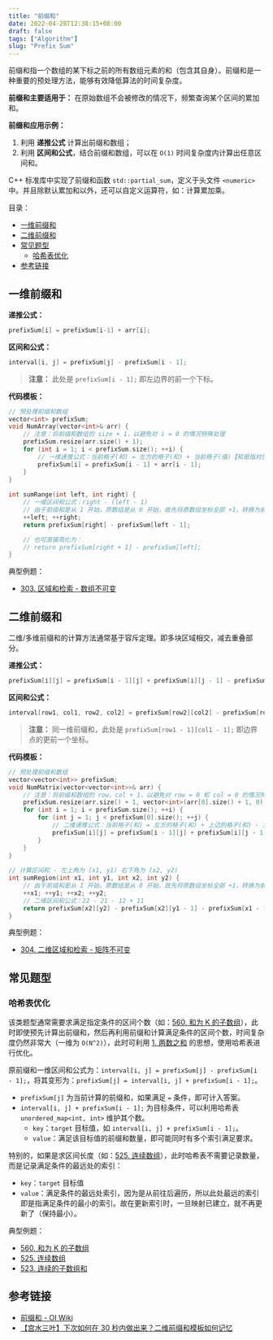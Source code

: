 ```yaml
---
title: "前缀和"
date: 2022-04-28T12:38:15+08:00
draft: false
tags: ["Algorithm"]
slug: "Prefix Sum"
---
```


前缀和指一个数组的某下标之前的所有数组元素的和（包含其自身）。前缀和是一种重要的预处理方法，能够有效降低算法的时间复杂度。

**前缀和主要适用于：** 在原始数组不会被修改的情况下，频繁查询某个区间的累加和。

**前缀和应用示例：**

1. 利用 **递推公式** 计算出前缀和数组；
2. 利用 **区间和公式**，结合前缀和数组，可以在 `O(1)` 时间复杂度内计算出任意区间和。

C++ 标准库中实现了前缀和函数 `std::partial_sum`，定义于头文件 `<numeric>` 中。并且除默认累加和以外，还可以自定义运算符，如：计算累加乘。

目录：

- [一维前缀和](#一维前缀和)
- [二维前缀和](#二维前缀和)
- [常见题型](#常见题型)
  - [哈希表优化](#哈希表优化)
- [参考链接](#参考链接)

## 一维前缀和

**递推公式：**

```C++
prefixSum[i] = prefixSum[i-1] + arr[i];
```

**区间和公式：**

```C++
interval[i, j] = prefixSum[j] - prefixSum[i - 1];
```

> **注意：** 此处是 `prefixSum[i - 1];` 即左边界的前一个下标。

**代码模板：**

```C++
// 预处理前缀和数组
vector<int> prefixSum;
void NumArray(vector<int>& arr) {
    // 注意：将前缀和数组的 size + 1，以避免对 i = 0 的情况特殊处理
    prefixSum.resize(arr.size() + 1);
    for (int i = 1; i < prefixSum.size(); ++i) {
        // 一维递推公式：当前格子(和) = 左方的格子(和) + 当前格子(值)【和是指对应的前缀和，值是指原数组中的值】
        prefixSum[i] = prefixSum[i - 1] + arr[i - 1];
    }
}
    
int sumRange(int left, int right) {
    // 一维区间和公式：right - (left - 1)
    // 由于前缀和是从 1 开始，原数组是从 0 开始，故先将原数组坐标全部 +1，转换为前缀和坐标
    ++left; ++right;
    return prefixSum[right] - prefixSum[left - 1];

    // 也可直接简化为：
    // return prefixSum[right + 1] - prefixSum[left];
}
```

典型例题：

* [303. 区域和检索 - 数组不可变](https://leetcode-cn.com/problems/range-sum-query-immutable/)

## 二维前缀和

二维/多维前缀和的计算方法通常基于容斥定理。即多块区域相交，减去重叠部分。

**递推公式：**

```C++
prefixSum[i][j] = prefixSum[i - 1][j] + prefixSum[i][j - 1] - prefixSum[i - 1][j - 1] + arr[i][j];
```

**区间和公式：**

```C++
interval[row1, col1, row2, col2] = prefixSum[row2][col2] - prefixSum[row2][col1 - 1] - prefixSum[row1 - 1][col2] + prefixSum[row1 - 1][col1 - 1];
```

> **注意：** 同一维前缀和，此处是 `prefixSum[row1 - 1][col1 - 1];` 即边界点的更前一个坐标。

**代码模板：**

```C++
// 预处理前缀和数组
vector<vector<int>> prefixSum;
void NumMatrix(vector<vector<int>>& arr) {
    // 注意：将前缀和数组的 row、col + 1，以避免对 row = 0 和 col = 0 的情况特殊处理
    prefixSum.resize(arr.size() + 1, vector<int>(arr[0].size() + 1, 0));
    for (int i = 1; i < prefixSum.size(); ++i) {
        for (int j = 1; j < prefixSum[0].size(); ++j) {
            // 二维递推公式：当前格子(和) = 左方的格子(和) + 上边的格子(和) - 左上角的格子(和) + 当前格子(值)【和是指对应的前缀和，值是指原数组中的值】
            prefixSum[i][j] = prefixSum[i - 1][j] + prefixSum[i][j - 1] - prefixSum[i - 1][j - 1] + arr[i - 1][j - 1];
        }
    }
}
    
// 计算区间和 - 左上角为 (x1, y1) 右下角为 (x2, y2)
int sumRegion(int x1, int y1, int x2, int y2) {
    // 由于前缀和是从 1 开始，原数组是从 0 开始，故先将原数组坐标全部 +1，转换为前缀和坐标
    ++x1; ++y1; ++x2; ++y2;
    // 二维区间和公式：22 - 21 - 12 + 11
    return prefixSum[x2][y2] - prefixSum[x2][y1 - 1] - prefixSum[x1 - 1][y2] + prefixSum[x1 - 1][y1 - 1];
}
```

典型例题：

* [304. 二维区域和检索 - 矩阵不可变](https://leetcode-cn.com/problems/range-sum-query-2d-immutable/)

## 常见题型

### 哈希表优化

该类题型通常需要求满足指定条件的区间个数（如：[560. 和为 K 的子数组](https://leetcode-cn.com/problems/subarray-sum-equals-k/)），此时即使预先计算出前缀和，然后再利用前缀和计算满足条件的区间个数，时间复杂度仍然非常大（一维为 `O(N^2)`），此时可利用 [1. 两数之和](https://leetcode-cn.com/problems/two-sum/) 的思想，使用哈希表进行优化。

原前缀和一维区间和公式为：`interval[i, j] = prefixSum[j] - prefixSum[i - 1];`，将其变形为：`prefixSum[j] = interval[i, j] + prefixSum[i - 1];`。

* `prefixSum[j]` 为当前计算的前缀和，如果满足 `=` 条件，即可计入答案。
* `interval[i, j] + prefixSum[i - 1];` 为目标条件，可以利用哈希表 `unordered_map<int, int>` 维护其个数。
  * `key`：`target` 目标值，如 `interval[i, j] + prefixSum[i - 1];`。
  * `value`：满足该目标值的前缀和数量，即可能同时有多个索引满足要求。

特别的，如果是求区间长度（如：[525. 连续数组](https://leetcode-cn.com/problems/contiguous-array/)），此时哈希表不需要记录数量，而是记录满足条件的最远处的索引：

* `key`：`target` 目标值
* `value`：满足条件的最远处索引，因为是从前往后遍历，所以此处最远的索引即是指满足条件的最小的索引。故在更新索引时，一旦映射已建立，就不再更新了（保持最小）。

典型例题：

* [560. 和为 K 的子数组](https://leetcode-cn.com/problems/subarray-sum-equals-k/)
* [525. 连续数组](https://leetcode-cn.com/problems/contiguous-array/)
* [523. 连续的子数组和](https://leetcode-cn.com/problems/continuous-subarray-sum/)

## 参考链接

* [前缀和 - OI Wiki](https://oi-wiki.org/basic/prefix-sum/#_1)
* [【宫水三叶】下次如何在 30 秒内做出来？二维前缀和模板如何记忆](https://leetcode-cn.com/problems/range-sum-query-2d-immutable/solution/xia-ci-ru-he-zai-30-miao-nei-zuo-chu-lai-ptlo/)
